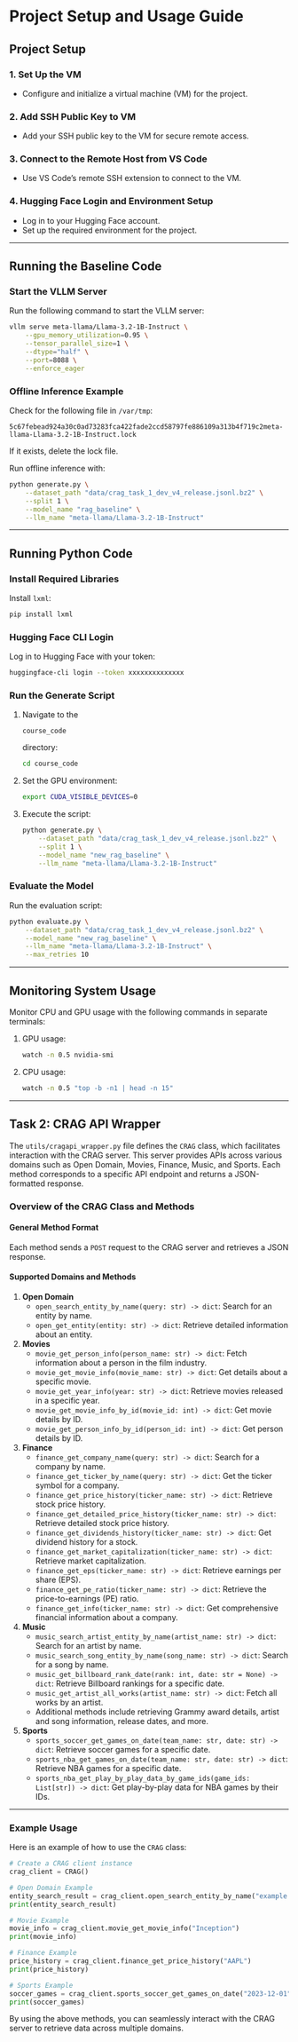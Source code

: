 # Project Setup and Usage Guide

## Project Setup

### 1. Set Up the VM

- Configure and initialize a virtual machine (VM) for the project.

### 2. Add SSH Public Key to VM

- Add your SSH public key to the VM for secure remote access.

### 3. Connect to the Remote Host from VS Code

- Use VS Code’s remote SSH extension to connect to the VM.

### 4. Hugging Face Login and Environment Setup

- Log in to your Hugging Face account.
- Set up the required environment for the project.

------

## Running the Baseline Code

### Start the VLLM Server

Run the following command to start the VLLM server:

```bash
vllm serve meta-llama/Llama-3.2-1B-Instruct \
    --gpu_memory_utilization=0.95 \
    --tensor_parallel_size=1 \
    --dtype="half" \
    --port=8088 \
    --enforce_eager
```

### Offline Inference Example

Check for the following file in `/var/tmp`:

```
5c67febead924a30c0ad73283fca422fade2ccd58797fe886109a313b4f719c2meta-llama-Llama-3.2-1B-Instruct.lock
```

If it exists, delete the lock file.

Run offline inference with:

```bash
python generate.py \
    --dataset_path "data/crag_task_1_dev_v4_release.jsonl.bz2" \
    --split 1 \
    --model_name "rag_baseline" \
    --llm_name "meta-llama/Llama-3.2-1B-Instruct"
```

------

## Running Python Code

### Install Required Libraries

Install `lxml`:

```bash
pip install lxml
```

### Hugging Face CLI Login

Log in to Hugging Face with your token:

```bash
huggingface-cli login --token xxxxxxxxxxxxxx
```

### Run the Generate Script

1. Navigate to the 

   ```
   course_code
   ```

    directory:

   ```bash
   cd course_code
   ```

2. Set the GPU environment:

   ```bash
   export CUDA_VISIBLE_DEVICES=0
   ```

3. Execute the script:

   ```bash
   python generate.py \
       --dataset_path "data/crag_task_1_dev_v4_release.jsonl.bz2" \
       --split 1 \
       --model_name "new_rag_baseline" \
       --llm_name "meta-llama/Llama-3.2-1B-Instruct"
   ```

### Evaluate the Model

Run the evaluation script:

```bash
python evaluate.py \
    --dataset_path "data/crag_task_1_dev_v4_release.jsonl.bz2" \
    --model_name "new_rag_baseline" \
    --llm_name "meta-llama/Llama-3.2-1B-Instruct" \
    --max_retries 10
```

------

## Monitoring System Usage

Monitor CPU and GPU usage with the following commands in separate terminals:

1. GPU usage:

   ```bash
   watch -n 0.5 nvidia-smi
   ```

2. CPU usage:

   ```bash
   watch -n 0.5 "top -b -n1 | head -n 15"
   ```

------

## Task 2: CRAG API Wrapper

The `utils/cragapi_wrapper.py` file defines the `CRAG` class, which facilitates interaction with the CRAG server. This server provides APIs across various domains such as Open Domain, Movies, Finance, Music, and Sports. Each method corresponds to a specific API endpoint and returns a JSON-formatted response.

### Overview of the CRAG Class and Methods

#### General Method Format

Each method sends a `POST` request to the CRAG server and retrieves a JSON response.

#### Supported Domains and Methods

1. **Open Domain**
   - `open_search_entity_by_name(query: str) -> dict`: Search for an entity by name.
   - `open_get_entity(entity: str) -> dict`: Retrieve detailed information about an entity.
2. **Movies**
   - `movie_get_person_info(person_name: str) -> dict`: Fetch information about a person in the film industry.
   - `movie_get_movie_info(movie_name: str) -> dict`: Get details about a specific movie.
   - `movie_get_year_info(year: str) -> dict`: Retrieve movies released in a specific year.
   - `movie_get_movie_info_by_id(movie_id: int) -> dict`: Get movie details by ID.
   - `movie_get_person_info_by_id(person_id: int) -> dict`: Get person details by ID.
3. **Finance**
   - `finance_get_company_name(query: str) -> dict`: Search for a company by name.
   - `finance_get_ticker_by_name(query: str) -> dict`: Get the ticker symbol for a company.
   - `finance_get_price_history(ticker_name: str) -> dict`: Retrieve stock price history.
   - `finance_get_detailed_price_history(ticker_name: str) -> dict`: Retrieve detailed stock price history.
   - `finance_get_dividends_history(ticker_name: str) -> dict`: Get dividend history for a stock.
   - `finance_get_market_capitalization(ticker_name: str) -> dict`: Retrieve market capitalization.
   - `finance_get_eps(ticker_name: str) -> dict`: Retrieve earnings per share (EPS).
   - `finance_get_pe_ratio(ticker_name: str) -> dict`: Retrieve the price-to-earnings (PE) ratio.
   - `finance_get_info(ticker_name: str) -> dict`: Get comprehensive financial information about a company.
4. **Music**
   - `music_search_artist_entity_by_name(artist_name: str) -> dict`: Search for an artist by name.
   - `music_search_song_entity_by_name(song_name: str) -> dict`: Search for a song by name.
   - `music_get_billboard_rank_date(rank: int, date: str = None) -> dict`: Retrieve Billboard rankings for a specific date.
   - `music_get_artist_all_works(artist_name: str) -> dict`: Fetch all works by an artist.
   - Additional methods include retrieving Grammy award details, artist and song information, release dates, and more.
5. **Sports**
   - `sports_soccer_get_games_on_date(team_name: str, date: str) -> dict`: Retrieve soccer games for a specific date.
   - `sports_nba_get_games_on_date(team_name: str, date: str) -> dict`: Retrieve NBA games for a specific date.
   - `sports_nba_get_play_by_play_data_by_game_ids(game_ids: List[str]) -> dict`: Get play-by-play data for NBA games by their IDs.

------

### Example Usage

Here is an example of how to use the `CRAG` class:

```python
# Create a CRAG client instance
crag_client = CRAG()

# Open Domain Example
entity_search_result = crag_client.open_search_entity_by_name("example entity")
print(entity_search_result)

# Movie Example
movie_info = crag_client.movie_get_movie_info("Inception")
print(movie_info)

# Finance Example
price_history = crag_client.finance_get_price_history("AAPL")
print(price_history)

# Sports Example
soccer_games = crag_client.sports_soccer_get_games_on_date("2023-12-01", "FC Barcelona")
print(soccer_games)
```

By using the above methods, you can seamlessly interact with the CRAG server to retrieve data across multiple domains.